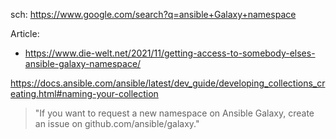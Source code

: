 sch: https://www.google.com/search?q=ansible+Galaxy+namespace

Article:
- https://www.die-welt.net/2021/11/getting-access-to-somebody-elses-ansible-galaxy-namespace/


https://docs.ansible.com/ansible/latest/dev_guide/developing_collections_creating.html#naming-your-collection
>"If you want to request a new namespace on Ansible Galaxy, create an issue on github.com/ansible/galaxy."
